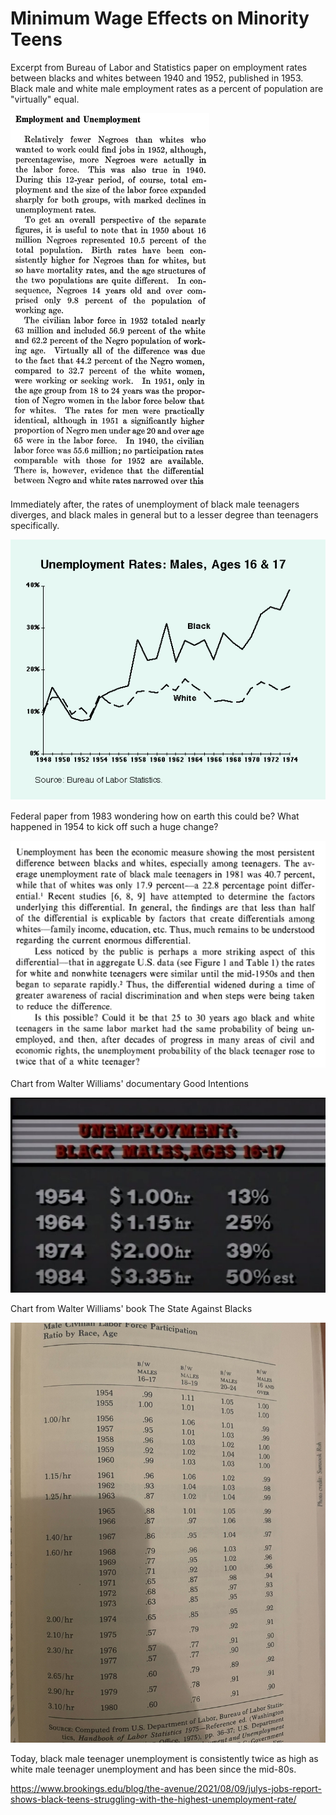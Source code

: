 # Minimum Wage Effects on Minority Teens

Excerpt from Bureau of Labor and Statistics paper on employment rates
between blacks and whites between 1940 and 1952, published in 1953.
Black male and white male employment rates as a percent of population
are "virtually" equal.

![](image2.png)

Immediately after, the rates of unemployment of black male teenagers
diverges, and black males in general but to a lesser degree than
teenagers specifically.

![](rates.png)

Federal paper from 1983 wondering how on earth this could be? What
happened in 1954 to kick off such a huge change?

![](possible.png)

Chart from Walter Williams' documentary Good Intentions

![](min_wage.png)

Chart from Walter Williams' book The State Against Blacks

![](bls.jpg)


Today, black male teenager unemployment is consistently twice as high as
white male teenager unemployment and has been since the mid-80s.

https://www.brookings.edu/blog/the-avenue/2021/08/09/julys-jobs-report-shows-black-teens-struggling-with-the-highest-unemployment-rate/
